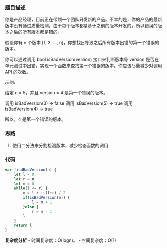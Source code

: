 ### 题目描述

你是产品经理，目前正在带领一个团队开发新的产品。不幸的是，你的产品的最新版本没有通过质量检测。由于每个版本都是基于之前的版本开发的，所以错误的版本之后的所有版本都是错的。

假设你有 n 个版本 [1, 2, ..., n]，你想找出导致之后所有版本出错的第一个错误的版本。

你可以通过调用 bool isBadVersion(version) 接口来判断版本号 version 是否在单元测试中出错。实现一个函数来查找第一个错误的版本。你应该尽量减少对调用 API 的次数。

示例:

给定 n = 5，并且 version = 4 是第一个错误的版本。

调用 isBadVersion(3) -> false
调用 isBadVersion(5) -> true
调用 isBadVersion(4) -> true

所以，4 是第一个错误的版本。

### 思路

1. 使用二分法来分割检测版本，减少检查函数的调用

### 代码

```js
var findBadVersion(n) {
    let l = 0
    let r = n
    let m = 0
    while(l <= r) {
        m = l + ~~(l+r) / 2
        if(isBadVersion(m)) {
            l = m + 1
        }else {
            r = m - 1
        }
    }
    return l
}
```

**复杂度分析** - 时间复杂度：O(logn)。 - 空间复杂度：O(1)
